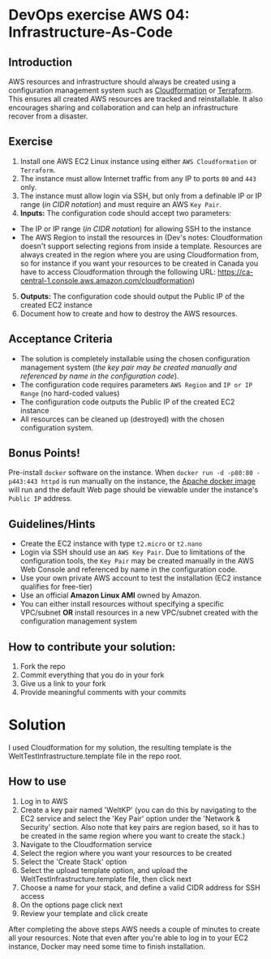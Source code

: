 # DevOps exercise AWS 04: Infrastructure-As-Code

## Introduction

AWS resources and infrastructure should always be created using a configuration management system such as [Cloudformation](https://aws.amazon.com/cloudformation/) or [Terraform](https://www.terraform.io/). This ensures all created AWS resources are tracked and reinstallable.  It also encourages sharing and collaboration and can help an infrastructure recover from a disaster.

## Exercise

1. Install one AWS EC2 Linux instance using either `AWS Cloudformation` or `Terraform`.
2. The instance must allow Internet traffic from any IP to ports `80` and `443` only.
3. The instance must allow login via SSH, but only from a definable IP or IP range (*in CIDR notation*) and must require an AWS `Key Pair`.
4. **Inputs:** The configuration code should accept two parameters:
  * The IP or IP range (*in CIDR notation*) for allowing SSH to the instance
  * The AWS Region to install the resources in (Dev's notes: Cloudformation doesn't support selecting regions from inside a template. Resources are always created in the region where you are using Cloudformation from, so for instance if you want your resources to be created in Canada you have to access Cloudformation through the following URL: https://ca-central-1.console.aws.amazon.com/cloudformation)
5. **Outputs:** The configuration code should output the Public IP of the created EC2 instance
6. Document how to create and how to destroy the AWS resources.

## Acceptance Criteria

* The solution is completely installable using the chosen configuration management system 
(*the key pair may be created manually and referenced by name in the configuration code*).
* The configuration code requires parameters `AWS Region` and `IP or IP Range` (no hard-coded values)
* The configuration code outputs the Public IP of the created EC2 instance
* All resources can be cleaned up (destroyed) with the chosen configuration system.

## Bonus Points!

Pre-install `docker` software on the instance. When `docker run -d -p80:80 -p443:443 httpd` is run manually on the instance, the [Apache docker image](https://hub.docker.com/_/httpd/) will run and the default Web page should be viewable under the instance's `Public IP` address.

## Guidelines/Hints

* Create the EC2 instance with type `t2.micro` or `t2.nano`
* Login via SSH should use an `AWS Key Pair`. Due to limitations of the configuration tools, the `Key Pair` may be created manually in the AWS Web Console and referenced by name in the configuration code.
* Use your own private AWS account to test the installation (EC2 instance qualifies for free-tier)
* Use an official **Amazon Linux AMI** owned by Amazon.
* You can either install resources without specifying a specific VPC/subnet **OR** install resources in a new VPC/subnet created with the configuration management system

## How to contribute your solution:

1. Fork the repo
2. Commit everything that you do in your fork
3. Give us a link to your fork
4. Provide meaningful comments with your commits

# Solution

I used Cloudformation for my solution, the resulting template is the WeltTestInfrastructure.template file in the repo root.

## How to use

1. Log in to AWS
2. Create a key pair named 'WeltKP' (you can do this by navigating to the EC2 service and select the 'Key Pair' option under the 'Network & Security' section. Also note that key pairs are region based, so it has to be created in the same region where you want to create the stack.)
3. Navigate to the Cloudformation service
4. Select the region where you want your resources to be created
5. Select the 'Create Stack' option
6. Select the upload template option, and upload the WeltTestInfrastructure.template file, then click next
7. Choose a name for your stack, and define a valid CIDR address for SSH access
8. On the options page click next
9. Review your template and click create

After completing the above steps AWS needs a couple of minutes to create all your resources. Note that even after you're able to log in to your EC2 instance, Docker may need some time to finish installation.